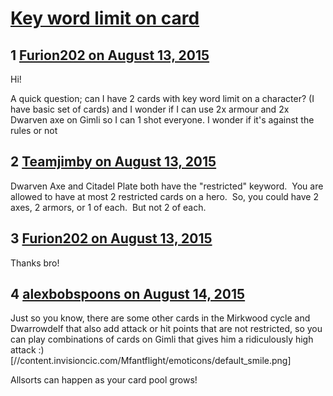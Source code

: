 # [Key word limit on card](https://community.fantasyflightgames.com/topic/184995-key-word-limit-on-card/)

## 1 [Furion202 on August 13, 2015](https://community.fantasyflightgames.com/topic/184995-key-word-limit-on-card/?do=findComment&comment=1734038)

Hi!

A quick question; can I have 2 cards with key word limit on a character? (I have basic set of cards) and I wonder if I can use 2x armour and 2x Dwarven axe on Gimli so I can 1 shot everyone. I wonder if it's against the rules or not

## 2 [Teamjimby on August 13, 2015](https://community.fantasyflightgames.com/topic/184995-key-word-limit-on-card/?do=findComment&comment=1734388)

Dwarven Axe and Citadel Plate both have the "restricted" keyword.  You are allowed to have at most 2 restricted cards on a hero.  So, you could have 2 axes, 2 armors, or 1 of each.  But not 2 of each.

## 3 [Furion202 on August 13, 2015](https://community.fantasyflightgames.com/topic/184995-key-word-limit-on-card/?do=findComment&comment=1734903)

Thanks bro!

## 4 [alexbobspoons on August 14, 2015](https://community.fantasyflightgames.com/topic/184995-key-word-limit-on-card/?do=findComment&comment=1735193)

Just so you know, there are some other cards in the Mirkwood cycle and Dwarrowdelf that also add attack or hit points that are not restricted, so you can play combinations of cards on Gimli that gives him a ridiculously high attack :) [//content.invisioncic.com/Mfantflight/emoticons/default_smile.png]

Allsorts can happen as your card pool grows!

